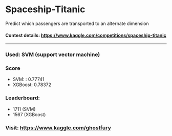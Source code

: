 # Spaceship-Titanic
Predict which passengers are transported to an alternate dimension

#### Contest details: https://www.kaggle.com/competitions/spaceship-titanic
***
### Used: SVM (support vector machine)
### Score
* SVM: : 0.77741 
* XGBoost: 0.78372
### Leaderboard: 
* 1711 (SVM)
* 1567 (XGBoost)
### Visit: https://www.kaggle.com/ghostfury 
